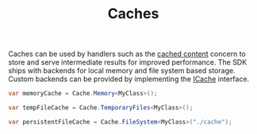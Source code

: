 ﻿---
title: Caches
description: Different backends allowing to store computation heavy work for improved performance.
weight: 5
cascade:
  type: docs
---

Caches can be used by handlers such as the [cached content](./server-caching) concern
to store and serve intermediate results for improved performance. The SDK ships with
backends for local memory and file system based storage. Custom backends can be
provided by implementing the [ICache](https://github.com/Kaliumhexacyanoferrat/GenHTTP/blob/master/API/Content/Caching/ICache.cs)
interface.

```csharp
var memoryCache = Cache.Memory<MyClass>();

var tempFileCache = Cache.TemporaryFiles<MyClass>();

var persistentFileCache = Cache.FileSystem<MyClass>("./cache");
```

